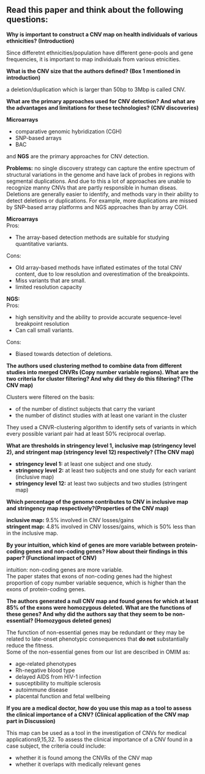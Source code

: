 ## Read this paper and think about the following questions:

**Why is important to construct a CNV map on health individuals of various ethnicities? (Introduction)**

Since differetnt ethnicities/population have different gene-pools and gene frequencies, it is important to map individuals from various etnicities.  

**What is the CNV size that the authors defined? (Box 1 mentioned in introduction)**

a deletion/duplication which is larger than 50bp to 3Mbp is called CNV.  

**What are the primary approaches used for CNV detection? And what are the advantages and limitations for these technologies? (CNV discoveries)**

**Microarrays**
* comparative genomic hybridization (CGH)
*  SNP-based arrays
*  BAC

and **NGS** are the primary approaches for CNV detection.

**Problems:** no single discovery strategy can capture the entire spectrum of structural variations in the genome and have lack of probes in regions with segmental duplications. And due to this a lot of approaches are unable to recognize manny CNVs that are partly responsible in human diseas.  
Deletions are generally easier to identify, and methods vary in their ability to detect deletions or duplications. For example, more duplications are missed by SNP-based array platforms and NGS approaches than by array CGH.  

**Microarrays**  
Pros:  
- The array-based detection methods are suitable for studying quantitative variants.  

Cons:  
- Old array-based methods have inflated estimates of the total CNV content, due to low resolution and overestimation of the breakpoints.  
- Miss variants that are small.  
- limited resolution capacity


**NGS:**  
Pros:  
- high sensitivity and the ability to provide accurate sequence-level breakpoint resolution
- Can call small variants.  

Cons:  
- Biased towards detection of deletions.  

**The authors used clustering method to combine data from different studies into merged CNVRs (Copy number variable regions). What are the two criteria for cluster filtering? And why did they do this filtering? (The CNV map)**

Clusters were filtered on the basis:
- of the number of distinct subjects that carry the variant  
- the number of distinct studies with at least one variant in the cluster  
 
They used a CNVR-clustering algorithm to identify sets of variants in which every possible variant pair had at least 50% reciprocal overlap.

**What are thresholds in stringency level 1, inclusive map (stringency level 2), and stringent map (stringency level 12) respectively? (The CNV map)**

- **stringency level 1:** at least one subject and one study.  
- **stringency level 2:** at least two subjects and one study for each variant (inclusive map)
- **stringency level 12:** at least two subjects and two studies (stringent map)   

**Which percentage of the genome contributes to CNV in inclusive map and stringency map respectively?(Properties of the CNV map)**

**inclusive map:** 9.5% involved in CNV losses/gains  
**stringent map:** 4.8% involved in CNV losses/gains, which is 50% less than in the inclusive map.  

**By your intuition, which kind of genes are more variable between protein-coding genes and non-coding genes? How about their findings in this paper? (Functional impact of CNV)**

intuition: non-coding genes are more variable.  
The paper states that exons of non-coding genes had the highest proportion of copy number variable sequence, which is higher than the exons of protein-coding genes.

**The authors generated a null CNV map and found genes for which at least 85% of the exons were homozygous deleted. What are the functions of these genes? And why did the authors say that they seem to be non-essential? (Homozygous deleted genes)**

The function of non-essential genes may be redundant or they may be related to late-onset phenotypic consequences that **do not** substantially reduce the fitness.  
Some of the non-essential genes from our list are described in OMIM as:
- age-related phenotypes 
- Rh-negative blood type 
- delayed AIDS from HIV-1 infection 
- susceptibility to multiple sclerosis  
- autoimmune disease  
- placental function and fetal wellbeing 

**If you are a medical doctor, how do you use this map as a tool to assess the clinical importance of a CNV? (Clinical application of the CNV map part in Discussion)**

This map can be used as a tool in the investigation of CNVs for medical applications9,15,32. To assess the clinical importance of a CNV found in a case subject, the criteria could include:  
- whether it is found among the CNVRs of the CNV map 
- whether it overlaps with medically relevant genes
